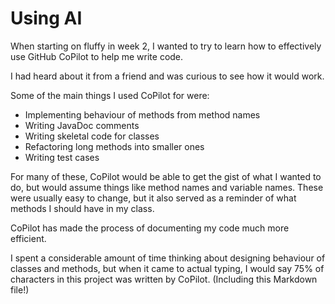 # Using AI

When starting on fluffy in week 2,
I wanted to try to learn how to effectively use
GitHub CoPilot to help me write code.

I had heard about it from a friend and was curious
to see how it would work.

Some of the main things I used CoPilot for were:
- Implementing behaviour of methods from method names
- Writing JavaDoc comments
- Writing skeletal code for classes
- Refactoring long methods into smaller ones
- Writing test cases

For many of these, CoPilot would be able to get the
gist of what I wanted to do, but would assume things
like method names and variable names. These were
usually easy to change, but it also served as a
reminder of what methods I should have in my class.

CoPilot has made the process of documenting my code
much more efficient.

I spent a considerable amount of time thinking about
designing behaviour of classes and methods, but when
it came to actual typing,
I would say 75% of characters in this project was
written by CoPilot. (Including this Markdown file!)
